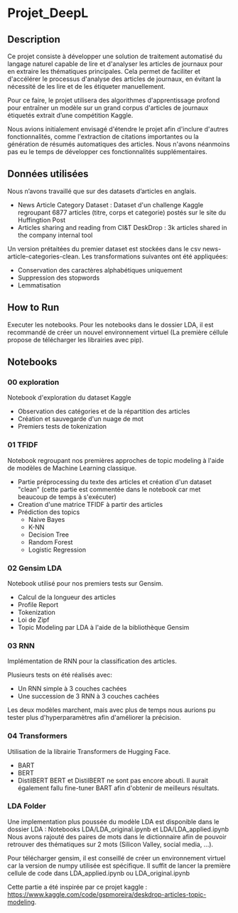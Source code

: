 # Projet_DeepL

## Description
Ce projet consiste à développer une solution de traitement automatisé du langage naturel capable de lire et d'analyser les articles de journaux pour en extraire les thématiques principales. Cela permet de faciliter et d'accélérer le processus d'analyse des articles de journaux, en évitant la nécessité de les lire et de les étiqueter manuellement.

Pour ce faire, le projet utilisera des algorithmes d'apprentissage profond pour entraîner un modèle sur un grand corpus d'articles de journaux étiquetés extrait d’une compétition Kaggle.  

Nous avions initialement envisagé d'étendre le projet afin d'inclure d'autres fonctionnalités, comme l'extraction de citations importantes ou la génération de résumés automatiques des articles. Nous n'avons néanmoins pas eu le temps de développer ces fonctionnalités supplémentaires.

## Données utilisées
Nous n’avons travaillé que sur des datasets d’articles en anglais.
- News Article Category Dataset : Dataset d'un challenge Kaggle regroupant 6877 articles (titre, corps et categorie) postés sur le site du Huffingtion Post
- Articles sharing and reading from CI&T DeskDrop : 3k articles shared in the company internal tool

Un version prétaitées du premier dataset est stockées dans le csv news-article-categories-clean. 
Les transformations suivantes ont été appliquées:
- Conservation des caractères alphabétiques uniquement
- Suppression des stopwords
- Lemmatisation 

## How to Run
Executer les notebooks.
Pour les notebooks dans le dossier LDA, il est recommandé de créer un nouvel environnement virtuel (La première céllule propose de télécharger les librairies avec pip).

## Notebooks
### 00 exploration
Notebook d'exploration du dataset Kaggle
- Observation des catégories et de la répartition des articles
- Création et sauvegarde d'un nuage de mot
- Premiers tests de tokenization

### 01 TFIDF
Notebook regroupant nos premières approches de topic modeling à l'aide de modèles de Machine Learning classique.
- Partie préprocessing du texte des articles et création d'un dataset "clean" (cette partie est commentée dans le notebook car met beaucoup de temps à s'exécuter)
- Creation d'une matrice TFIDF à partir des articles 
- Prédiction des topics
    - Naive Bayes
    - K-NN
    - Decision Tree
    - Random Forest
    - Logistic Regression

### 02 Gensim LDA 
Notebook utilisé pour nos premiers tests sur Gensim.
- Calcul de la longueur des articles
- Profile Report
- Tokenization
- Loi de Zipf
- Topic Modeling par LDA à l'aide de la bibliothèque Gensim

### 03 RNN
Implémentation de RNN pour la classification des articles.

Plusieurs tests on été réalisés avec:
- Un RNN simple à 3 couches cachées
- Une succession de 3 RNN à 3 couches cachées 

Les deux modèles marchent, mais avec plus de temps nous aurions pu tester plus d'hyperparamètres afin d'améliorer la précision.

### 04 Transformers
Utilisation de la librairie Transformers de Hugging Face.
- BART
- BERT
- DistilBERT
BERT et DistilBERT ne sont pas encore abouti. Il aurait également fallu fine-tuner BART afin d'obtenir de meilleurs résultats.


### LDA Folder

Une implementation plus poussée du modèle LDA est disponible dans le dossier LDA : Notebooks LDA/LDA_original.ipynb et LDA/LDA_applied.ipynb
Nous avons rajouté des paires de mots dans le dictionnaire afin de pouvoir retrouver des thématiques sur 2 mots (Silicon Valley, social media, ...).

Pour télécharger gensim, il est conseillé de créer un environnement virtuel car la version de numpy utilisée est spécifique.
Il suffit de lancer la première cellule de code dans LDA_applied.ipynb ou LDA_original.ipynb

Cette partie a été inspirée par ce projet kaggle : https://www.kaggle.com/code/gspmoreira/deskdrop-articles-topic-modeling.
